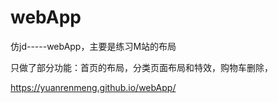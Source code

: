 # webApp
仿jd-----webApp，主要是练习M站的布局

只做了部分功能：首页的布局，分类页面布局和特效，购物车删除，

https://yuanrenmeng.github.io/webApp/
